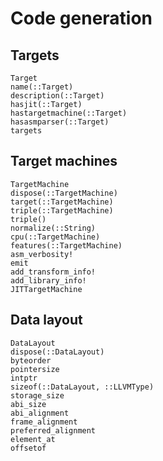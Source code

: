 # Code generation

## Targets

```@docs
Target
name(::Target)
description(::Target)
hasjit(::Target)
hastargetmachine(::Target)
hasasmparser(::Target)
targets
```

## Target machines

```@docs
TargetMachine
dispose(::TargetMachine)
target(::TargetMachine)
triple(::TargetMachine)
triple()
normalize(::String)
cpu(::TargetMachine)
features(::TargetMachine)
asm_verbosity!
emit
add_transform_info!
add_library_info!
JITTargetMachine
```

## Data layout

```@docs
DataLayout
dispose(::DataLayout)
byteorder
pointersize
intptr
sizeof(::DataLayout, ::LLVMType)
storage_size
abi_size
abi_alignment
frame_alignment
preferred_alignment
element_at
offsetof
```
